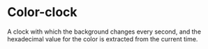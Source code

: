 # Color-clock
A clock with which the background changes every second, and the hexadecimal value for the color is extracted from the current time.
